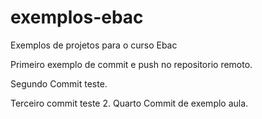 # exemplos-ebac
Exemplos de projetos para o curso Ebac

Primeiro exemplo de commit e push no repositorio remoto.

Segundo Commit teste.

Terceiro commit teste 2.
Quarto Commit de exemplo aula.
